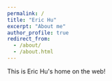```yaml
---
permalink: /
title: "Eric Hu"
excerpt: "About me"
author_profile: true
redirect_from: 
  - /about/
  - /about.html
---
```


This is Eric Hu's home on the web!


